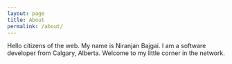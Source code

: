 ```yaml
---
layout: page
title: About
permalink: /about/
---
```


Hello citizens of the web. My name is Niranjan Bajgai. I am a software developer from Calgary, Alberta. Welcome to my little corner in the network.


